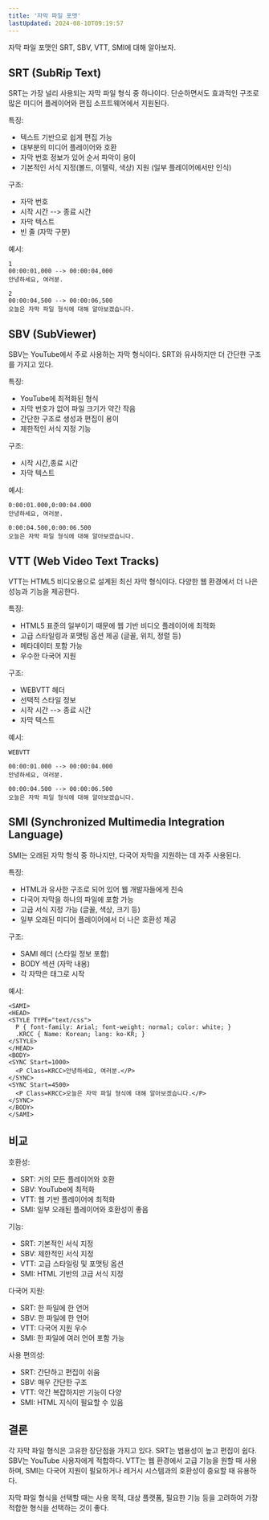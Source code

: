 ```yaml
---
title: '자막 파일 포맷'
lastUpdated: 2024-08-10T09:19:57
---
```

자막 파일 포맷인 SRT, SBV, VTT, SMI에 대해 알아보자.

## SRT (SubRip Text)

SRT는 가장 널리 사용되는 자막 파일 형식 중 하나이다. 단순하면서도 효과적인 구조로 많은 미디어 플레이어와 편집 소프트웨어에서 지원된다.

특징:

- 텍스트 기반으로 쉽게 편집 가능
- 대부분의 미디어 플레이어와 호환
- 자막 번호 정보가 있어 순서 파악이 용이
- 기본적인 서식 지정(볼드, 이탤릭, 색상) 지원 (일부 플레이어에서만 인식)

구조:

- 자막 번호
- 시작 시간 --> 종료 시간
- 자막 텍스트
- 빈 줄 (자막 구분)

예시:
```
1
00:00:01,000 --> 00:00:04,000
안녕하세요, 여러분.

2
00:00:04,500 --> 00:00:06,500
오늘은 자막 파일 형식에 대해 알아보겠습니다.
```

## SBV (SubViewer)

SBV는 YouTube에서 주로 사용하는 자막 형식이다. SRT와 유사하지만 더 간단한 구조를 가지고 있다.

특징:

- YouTube에 최적화된 형식
- 자막 번호가 없어 파일 크기가 약간 작음
- 간단한 구조로 생성과 편집이 용이
- 제한적인 서식 지정 기능

구조:

- 시작 시간,종료 시간
- 자막 텍스트

예시:
```
0:00:01.000,0:00:04.000
안녕하세요, 여러분.

0:00:04.500,0:00:06.500
오늘은 자막 파일 형식에 대해 알아보겠습니다.
```

## VTT (Web Video Text Tracks)

VTT는 HTML5 비디오용으로 설계된 최신 자막 형식이다. 다양한 웹 환경에서 더 나은 성능과 기능을 제공한다.

특징:

- HTML5 표준의 일부이기 때문에 웹 기반 비디오 플레이어에 최적화
- 고급 스타일링과 포맷팅 옵션 제공 (글꼴, 위치, 정렬 등)
- 메타데이터 포함 가능
- 우수한 다국어 지원

구조:

- WEBVTT 헤더
- 선택적 스타일 정보
- 시작 시간 --> 종료 시간
- 자막 텍스트

예시:
```
WEBVTT

00:00:01.000 --> 00:00:04.000
안녕하세요, 여러분.

00:00:04.500 --> 00:00:06.500
오늘은 자막 파일 형식에 대해 알아보겠습니다.
```


## SMI (Synchronized Multimedia Integration Language)

SMI는 오래된 자막 형식 중 하나지만, 다국어 자막을 지원하는 데 자주 사용된다.

특징:

- HTML과 유사한 구조로 되어 있어 웹 개발자들에게 친숙
- 다국어 자막을 하나의 파일에 포함 가능
- 고급 서식 지정 가능 (글꼴, 색상, 크기 등)
- 일부 오래된 미디어 플레이어에서 더 나은 호환성 제공

구조:

- SAMI 헤더 (스타일 정보 포함)
- BODY 섹션 (자막 내용)
- 각 자막은 <SYNC> 태그로 시작

예시:
```
<SAMI>
<HEAD>
<STYLE TYPE="text/css">
  P { font-family: Arial; font-weight: normal; color: white; }
  .KRCC { Name: Korean; lang: ko-KR; }
</STYLE>
</HEAD>
<BODY>
<SYNC Start=1000>
  <P Class=KRCC>안녕하세요, 여러분.</P>
</SYNC>
<SYNC Start=4500>
  <P Class=KRCC>오늘은 자막 파일 형식에 대해 알아보겠습니다.</P>
</SYNC>
</BODY>
</SAMI>
```

## 비교

호환성:

- SRT: 거의 모든 플레이어와 호환
- SBV: YouTube에 최적화
- VTT: 웹 기반 플레이어에 최적화
- SMI: 일부 오래된 플레이어와 호환성이 좋음

기능:

- SRT: 기본적인 서식 지정
- SBV: 제한적인 서식 지정
- VTT: 고급 스타일링 및 포맷팅 옵션
- SMI: HTML 기반의 고급 서식 지정

다국어 지원:

- SRT: 한 파일에 한 언어
- SBV: 한 파일에 한 언어
- VTT: 다국어 지원 우수
- SMI: 한 파일에 여러 언어 포함 가능

사용 편의성:

- SRT: 간단하고 편집이 쉬움
- SBV: 매우 간단한 구조
- VTT: 약간 복잡하지만 기능이 다양
- SMI: HTML 지식이 필요할 수 있음

## 결론

각 자막 파일 형식은 고유한 장단점을 가지고 있다. SRT는 범용성이 높고 편집이 쉽다. SBV는 YouTube 사용자에게 적합하다. VTT는 웹 환경에서 고급 기능을 원할 때 사용하며, SMI는 다국어 지원이 필요하거나 레거시 시스템과의 호환성이 중요할 때 유용하다.

자막 파일 형식을 선택할 때는 사용 목적, 대상 플랫폼, 필요한 기능 등을 고려하여 가장 적합한 형식을 선택하는 것이 좋다.
